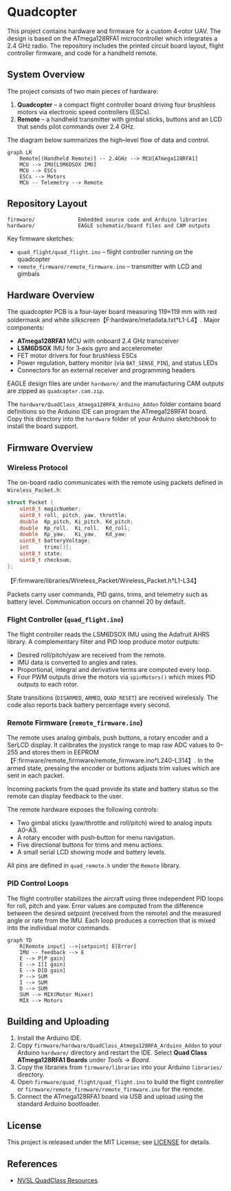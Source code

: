 # Quadcopter

This project contains hardware and firmware for a custom 4‑rotor UAV. The design is based on the ATmega128RFA1 microcontroller which integrates a 2.4 GHz radio. The repository includes the printed circuit board layout, flight controller firmware, and code for a handheld remote.

## System Overview

The project consists of two main pieces of hardware:

1. **Quadcopter** – a compact flight controller board driving four brushless motors via electronic speed controllers (ESCs).
2. **Remote** – a handheld transmitter with gimbal sticks, buttons and an LCD that sends pilot commands over 2.4 GHz.

The diagram below summarizes the high–level flow of data and control.

```mermaid
graph LR
    Remote[(Handheld Remote)] -- 2.4GHz --> MCU[ATmega128RFA1]
    MCU --> IMU[LSM6DSOX IMU]
    MCU --> ESCs
    ESCs --> Motors
    MCU -- Telemetry --> Remote
```

## Repository Layout

```
firmware/              Embedded source code and Arduino libraries
hardware/              EAGLE schematic/board files and CAM outputs
```

Key firmware sketches:

- `quad_flight/quad_flight.ino` – flight controller running on the quadcopter
- `remote_firmware/remote_firmware.ino` – transmitter with LCD and gimbals

## Hardware Overview

The quadcopter PCB is a four‑layer board measuring 119×119 mm with red soldermask and white silkscreen【F:hardware/metadata.txt†L1-L4】. Major components:

- **ATmega128RFA1** MCU with onboard 2.4 GHz transceiver
- **LSM6DSOX** IMU for 3‑axis gyro and accelerometer
- FET motor drivers for four brushless ESCs
- Power regulation, battery monitor (via `BAT_SENSE_PIN`), and status LEDs
- Connectors for an external receiver and programming headers

EAGLE design files are under `hardware/` and the manufacturing CAM outputs are zipped as `quadcopter.cam.zip`.

The `hardware/QuadClass_Atmega128RFA_Arduino_Addon` folder contains board definitions so the Arduino IDE can program the ATmega128RFA1 board. Copy this directory into the `hardware` folder of your Arduino sketchbook to install the board support.

## Firmware Overview

### Wireless Protocol

The on-board radio communicates with the remote using packets defined in `Wireless_Packet.h`:

```cpp
struct Packet {
    uint8_t magicNumber;
    uint8_t roll, pitch, yaw, throttle;
    double  Kp_pitch, Ki_pitch, Kd_pitch;
    double  Kp_roll,  Ki_roll,  Kd_roll;
    double  Kp_yaw,   Ki_yaw,   Kd_yaw;
    uint8_t batteryVoltage;
    int     trims[3];
    uint8_t state;
    uint8_t checksum;
};
```
【F:firmware/libraries/Wireless_Packet/Wireless_Packet.h†L1-L34】

Packets carry user commands, PID gains, trims, and telemetry such as battery level. Communication occurs on channel&nbsp;20 by default.

### Flight Controller (`quad_flight.ino`)

The flight controller reads the LSM6DSOX IMU using the Adafruit AHRS library. A complementary filter and PID loop produce motor outputs:

- Desired roll/pitch/yaw are received from the remote.
- IMU data is converted to angles and rates.
- Proportional, integral and derivative terms are computed every loop.
- Four PWM outputs drive the motors via `spinMotors()` which mixes PID outputs to each rotor.

State transitions (`DISARMED`, `ARMED`, `QUAD_RESET`) are received wirelessly. The code also reports back battery percentage every second.

### Remote Firmware (`remote_firmware.ino`)

The remote uses analog gimbals, push buttons, a rotary encoder and a SerLCD display. It calibrates the joystick range to map raw ADC values to 0–255 and stores them in EEPROM【F:firmware/remote_firmware/remote_firmware.ino†L240-L314】. In the armed state, pressing the encoder or buttons adjusts trim values which are sent in each packet.

Incoming packets from the quad provide its state and battery status so the remote can display feedback to the user.

The remote hardware exposes the following controls:

- Two gimbal sticks (yaw/throttle and roll/pitch) wired to analog inputs A0–A3.
- A rotary encoder with push‑button for menu navigation.
- Five directional buttons for trims and menu actions.
- A small serial LCD showing mode and battery levels.

All pins are defined in `quad_remote.h` under the `Remote` library.

### PID Control Loops

The flight controller stabilizes the aircraft using three independent PID loops
for roll, pitch and yaw. Error values are computed from the difference between
the desired setpoint (received from the remote) and the measured angle or rate
from the IMU. Each loop produces a correction that is mixed into the individual
motor commands.

```mermaid
graph TD
    R[Remote input] -->|setpoint| E[Error]
    IMU -- feedback --> E
    E --> P[P gain]
    E --> I[I gain]
    E --> D[D gain]
    P --> SUM
    I --> SUM
    D --> SUM
    SUM --> MIX(Motor Mixer)
    MIX --> Motors
```

## Building and Uploading

1. Install the Arduino IDE.
2. Copy `firmware/hardware/QuadClass_Atmega128RFA_Arduino_Addon` to your Arduino `hardware/` directory and restart the IDE. Select **Quad Class ATmega128RFA1 Boards** under *Tools → Board*.
3. Copy the libraries from `firmware/libraries` into your Arduino `libraries/` directory.
4. Open `firmware/quad_flight/quad_flight.ino` to build the flight controller or `firmware/remote_firmware/remote_firmware.ino` for the remote.
5. Connect the ATmega128RFA1 board via USB and upload using the standard Arduino bootloader.

## License

This project is released under the MIT License; see [LICENSE](LICENSE) for details.

## References

- [NVSL QuadClass Resources](https://github.com/NVSL/QuadClass-Resources/tree/master)

